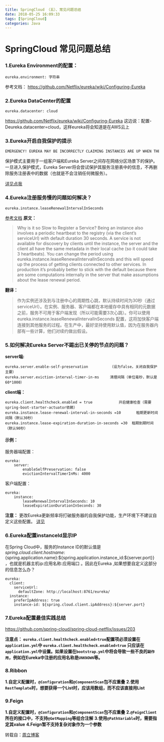 ```yaml
---
title: SpringCloud （五）、常见问题总结
date: 2018-05-25 16:09:33
tags: [SpringCloud]
categories: Java
---
```

# SpringCloud 常见问题总结

### 1.Eureka Environment的配置：
```
eureka.environment: 字符串
```
参考文档：
https://github.com/Netflix/eureka/wiki/Configuring-Eureka

### 2.Eureka DataCenter的配置
```
eureka.datacenter: cloud
```
https://github.com/Netflix/eureka/wiki/Configuring-Eureka
这边说：配置-Deureka.datacenter=cloud，这样eureka将会知道是在AWS云上

### 3.Eureka开启自我保护的提示
```
EMERGENCY! EUREKA MAY BE INCORRECTLY CLAIMING INSTANCES ARE UP WHEN THEY'RE NOT. RENEWALS ARE LESSER THAN THRESHOLD AND HENCE THE INSTANCES ARE NOT BEING EXPIRED JUST TO BE SAFE. 
```
保护模式主要用于一组客户端和Eureka Server之间存在网络分区场景下的保护。一旦进入保护模式，Eureka Server将会尝试保护其服务注册表中的信息，不再删除服务注册表中的数据（也就是不会注销任何微服务）。

[详见点我](https://github.com/Netflix/eureka/wiki/Understanding-Eureka-Peer-to-Peer-Communication)

### 4.Eureka注册服务慢的问题如何解决？
```
eureka.instance.leaseRenewalIntervalInSeconds
```
[参考文档](http://cloud.spring.io/spring-cloud-static/Camden.SR1/#_why_is_it_so_slow_to_register_a_service)
**原文：**
> Why is it so Slow to Register a Service?
Being an instance also involves a periodic heartbeat to the registry (via the client’s serviceUrl) with default duration 30 seconds. A service is not available for discovery by clients until the instance, the server and the client all have the same metadata in their local cache (so it could take 3 heartbeats). You can change the period using eureka.instance.leaseRenewalIntervalInSeconds and this will speed up the process of getting clients connected to other services. In production it’s probably better to stick with the default because there are some computations internally in the server that make assumptions about the lease renewal period.

**翻译：**
> 作为实例还涉及到与注册中心的周期性心跳，默认持续时间为30秒（通过serviceUrl）。在实例、服务器、客户端都在本地缓存中具有相同的元数据之前，服务不可用于客户端发现（所以可能需要3次心跳）。你可以使用eureka.instance.leaseRenewalIntervalInSeconds 配置，这将加快客户端连接到其他服务的过程。在生产中，最好坚持使用默认值，因为在服务器内部有一些计算，他们对续约做出假设。

### 5.如何解决Eureka Server不踢出已关停的节点的问题？
**server端:**
```
eureka.server.enable-self-preservation			（设为false，关闭自我保护主要）
eureka.server.eviction-interval-timer-in-ms     清理间隔（单位毫秒，默认是60*1000）
```
**client端：**
```
eureka.client.healthcheck.enabled = true			开启健康检查（需要spring-boot-starter-actuator依赖）
eureka.instance.lease-renewal-interval-in-seconds =10		租期更新时间间隔（默认30秒）
eureka.instance.lease-expiration-duration-in-seconds =30  租期到期时间（默认90秒）
```

#### 示例：
服务器端配置：
```
eureka:
    server:
        enableSelfPreservation: false
        evictionIntervalTimerInMs: 4000
```
客户端配置：
```
eureka:
    instance:
        leaseRenewalIntervalInSeconds: 10
        leaseExpirationDurationInSeconds: 30
```
**注意：**
更改Eureka更新频率将打破服务器的自我保护功能，生产环境下不建议自定义这些配置。
[详见](https://github.com/spring-cloud/spring-cloud-netflix/issues/373)


### 6.Eureka配置instanceId显示IP
在Spring Cloud中，服务的Instance ID的默认值是${spring.cloud.client.hostname}:${spring.application.name}:${spring.application.instance_id:${server.port}} ，也就是机器主机ip:应用名称:应用端口 。因此在Eureka  ,如果想要自定义这部分的信息怎么办？
```
eureka:
  client:
    serviceUrl:
      defaultZone: http://localhost:8761/eureka/
  instance:
    preferIpAddress: true
    instance-id: ${spring.cloud.client.ipAddress}:${server.port}
```
### 7.Eureka配置最佳实践总结
https://github.com/spring-cloud/spring-cloud-netflix/issues/203

**注意点：
`eureka.client.healthcheck.enabled=true`配置项必须设置在`application.yml`中
`eureka.client.healthcheck.enabled=true` 只应该在`application.yml`中设置。如果设置在`bootstrap.yml`中将会导致一些不良的`副作用`，例如在Eureka中注册的应用名称是`UNKNOWN`等。**

### 8.Ribbon
**1.自定义配置时，`@Configuration`和`@ComponentScan`包不应重叠** 
**2.使用`RestTemplate`时，想要获得一个List时，应该用数组，而不应该直接用List** 

### 9.Feign
**1.自定义配置时，`@Configuration`和`@ComponentScan`包不应重叠**
**2.`@FeignClient`所在的接口中，不支持`@GetMapping`等组合注解**
**3.使用`@PathVariable`时，需要指定其value**
**4.Feign暂不支持复杂对象作为一个参数**

转载自：[周立博客](http://www.itmuch.com/spring-cloud-sum-eureka/)